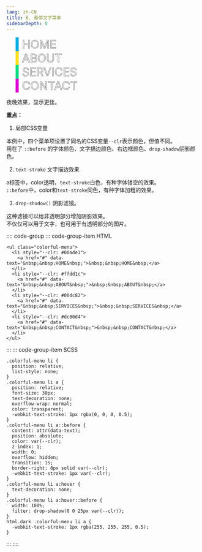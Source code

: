 ```yaml
---
lang: zh-CN
title: 8. 悬停文字菜单
sidebarDepth: 0
---
```


<ul class="colorful-menu">
  <li style="--clr: #00ade1">
    <a href="#" data-text="&nbsp;&nbsp;HOME&nbsp;">&nbsp;&nbsp;HOME&nbsp;</a>
  </li>
  <li style="--clr: #ffdd1c">
    <a href="#" data-text="&nbsp;&nbsp;ABOUT&nbsp;">&nbsp;&nbsp;ABOUT&nbsp;</a>
  </li>
  <li style="--clr: #00dc82">
    <a href="#" data-text="&nbsp;&nbsp;SERVICES&nbsp;">&nbsp;&nbsp;SERVICES&nbsp;</a>
  </li>
  <li style="--clr: #dc00d4">
    <a href="#" data-text="&nbsp;&nbsp;CONTACT&nbsp;">&nbsp;&nbsp;CONTACT&nbsp;</a>
  </li>
</ul>

夜晚效果，显示更佳。

**重点：**

1. 局部CSS变量

本例中，四个菜单项设置了同名的CSS变量`--clr`表示颜色，但值不同。  
用在了 `::before` 的字体颜色、文字描边颜色、右边框颜色、`drop-shadow`阴影颜色。

2. `text-stroke` 文字描边效果

a标签中，color透明，`text-stroke`白色，有种字体镂空的效果。  
`::before`中，color和`text-stroke`同色，有种字体加粗的效果。

3. `drop-shadow()` 阴影滤镜。

这种滤镜可以给非透明部分增加阴影效果。  
不仅仅可以用于文字，也可用于有透明部分的图片。

:::: code-group
::: code-group-item HTML
```html{2,5,8,11}
<ul class="colorful-menu">
  <li style="--clr: #00ade1">
    <a href="#" data-text="&nbsp;&nbsp;HOME&nbsp;">&nbsp;&nbsp;HOME&nbsp;</a>
  </li>
  <li style="--clr: #ffdd1c">
    <a href="#" data-text="&nbsp;&nbsp;ABOUT&nbsp;">&nbsp;&nbsp;ABOUT&nbsp;</a>
  </li>
  <li style="--clr: #00dc82">
    <a href="#" data-text="&nbsp;&nbsp;SERVICES&nbsp;">&nbsp;&nbsp;SERVICES&nbsp;</a>
  </li>
  <li style="--clr: #dc00d4">
    <a href="#" data-text="&nbsp;&nbsp;CONTACT&nbsp;">&nbsp;&nbsp;CONTACT&nbsp;</a>
  </li>
</ul>
```
:::
::: code-group-item SCSS
```scss{10,11,22,29}
.colorful-menu li {
  position: relative;
  list-style: none;
}
.colorful-menu li a {
  position: relative;
  font-size: 30px;
  text-decoration: none;
  overflow-wrap: normal;
  color: transparent;
  -webkit-text-stroke: 1px rgba(0, 0, 0, 0.5);
}
.colorful-menu li a::before {
  content: attr(data-text);
  position: absolute;
  color: var(--clr);
  z-index: 1;
  width: 0;
  overflow: hidden;
  transition: 1s;
  border-right: 8px solid var(--clr);
  -webkit-text-stroke: 1px var(--clr);
}
.colorful-menu li a:hover {
  text-decoration: none;
}
.colorful-menu li a:hover::before {
  width: 100%;
  filter: drop-shadow(0 0 25px var(--clr));
}
html.dark .colorful-menu li a {
  -webkit-text-stroke: 1px rgba(255, 255, 255, 0.5);
}
```
:::
::::


<style lang="scss" scoped>
.colorful-menu li {
  position: relative;
  list-style: none;
}
.colorful-menu li a {
  position: relative;
  font-size: 30px;
  text-decoration: none;
  overflow-wrap: normal;
  color: transparent;
  -webkit-text-stroke: 1px rgba(0, 0, 0, 0.5);
}
.colorful-menu li a::before {
  content: attr(data-text);
  position: absolute;
  color: var(--clr);
  z-index: 1;
  width: 0;
  overflow: hidden;
  transition: 1s;
  border-right: 8px solid var(--clr);
  -webkit-text-stroke: 1px var(--clr);
}
.colorful-menu li a:hover {
  text-decoration: none;
}
.colorful-menu li a:hover::before {
  width: 100%;
  filter: drop-shadow(0 0 25px var(--clr));
}
html.dark .colorful-menu li a {
  -webkit-text-stroke: 1px rgba(255, 255, 255, 0.5);
}
</style>
